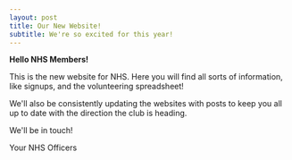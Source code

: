 ```yaml
---
layout: post
title: Our New Website!
subtitle: We're so excited for this year!
---
```


**Hello NHS Members!**

This is the new website for NHS. Here you will find all sorts of information, like signups, and the volunteering spreadsheet! 

We'll also be consistently updating the websites with posts to keep you all up to date with the direction the club is heading.

We'll be in touch!

Your NHS Officers